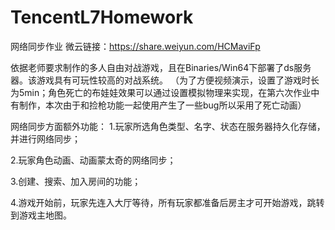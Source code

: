# TencentL7Homework
网络同步作业
微云链接：https://share.weiyun.com/HCMaviFp

依据老师要求制作的多人自由对战游戏，且在Binaries/Win64下部署了ds服务器。该游戏具有可玩性较高的对战系统。
（为了方便视频演示，设置了游戏时长为5min；角色死亡的布娃娃效果可以通过设置模拟物理来实现，在第六次作业中有制作，本次由于和捡枪功能一起使用产生了一些bug所以采用了死亡动画）

网络同步方面额外功能：
1.玩家所选角色类型、名字、状态在服务器持久化存储，并进行网络同步；

2.玩家角色动画、动画蒙太奇的网络同步；

3.创建、搜索、加入房间的功能；

4.游戏开始前，玩家先连入大厅等待，所有玩家都准备后房主才可开始游戏，跳转到游戏主地图。
